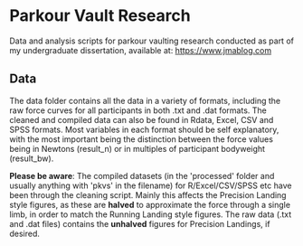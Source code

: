 # Parkour Vault Research

Data and analysis scripts for parkour vaulting research conducted as part of my undergraduate dissertation, available at: https://www.jmablog.com

## Data

The data folder contains all the data in a variety of formats, including the raw force curves for all participants in both .txt and .dat formats. The cleaned and compiled data can also be found in Rdata, Excel, CSV and SPSS formats. Most variables in each format should be self explanatory, with the most important being the distinction between the force values being in Newtons (result\_n) or in multiples of participant bodyweight (result\_bw).

**Please be aware**: The compiled datasets (in the 'processed' folder and usually anything with 'pkvs' in the filename) for R/Excel/CSV/SPSS etc have been through the cleaning script. Mainly this affects the Precision Landing style figures, as these are **halved** to approximate the force through a single limb, in order to match the Running Landing style figures. The raw data (.txt and .dat files) contains the **unhalved** figures for Precision Landings, if desired.
